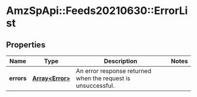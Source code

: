 # AmzSpApi::Feeds20210630::ErrorList

## Properties
Name | Type | Description | Notes
------------ | ------------- | ------------- | -------------
**errors** | [**Array&lt;Error&gt;**](Error.md) | An error response returned when the request is unsuccessful. | 


